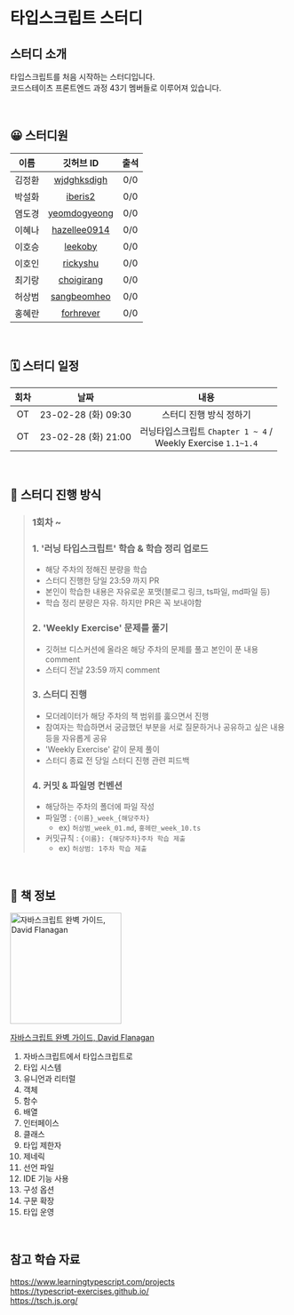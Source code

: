 # 타입스크립트 스터디

## 스터디 소개

타입스크립트를 처음 시작하는 스터디입니다.  
코드스테이츠 프론트엔드 과정 43기 멤버들로 이루어져 있습니다.

<br>

## 😀 스터디원

|  이름  |                    깃허브 ID                    | 출석 |
| :----: | :---------------------------------------------: | :--: |
| 김정환 |  [wjdghksdigh](https://github.com/wjdghksdigh)  | 0/0  |
| 박설화 |      [iberis2](https://github.com/iberis2)      | 0/0  |
| 염도경 | [yeomdogyeong](https://github.com/yeomdogyeong) | 0/0  |
| 이혜나 | [hazellee0914](https://github.com/hazellee0914) | 0/0  |
| 이호승 |      [leekoby](https://github.com/leekoby)      | 0/0  |
| 이호인 |     [rickyshu](https://github.com/rickyshu)     | 0/0  |
| 최기랑 |   [choigirang](https://github.com/choigirang)   | 0/0  |
| 허상범 |  [sangbeomheo](https://github.com/sangbeomheo)  | 0/0  |
| 홍혜란 |    [forhrever](https://github.com/forhrever)    | 0/0  |

<br>

## 🗓 스터디 일정

| 회차 |        날짜         |                               내용                                |
| :--: | :-----------------: | :---------------------------------------------------------------: |
|  OT  | 23-02-28 (화) 09:30 |                      스터디 진행 방식 정하기                      |
|  OT  | 23-02-28 (화) 21:00 | 러닝타입스크립트 `Chapter 1 ~ 4` / <br> Weekly Exercise `1.1~1.4` |

<br>

## 🔖 스터디 진행 방식

> ### 1회차 ~
>
> ### 1. '러닝 타입스크립트' 학습 & 학습 정리 업로드
>
> - 해당 주차의 정해진 분량을 학습
> - 스터디 진행한 당일 23:59 까지 PR
> - 본인이 학습한 내용은 자유로운 포맷(블로그 링크, ts파일, md파일 등)
> - 학습 정리 분량은 자유. 하지만 PR은 꼭 보내야함
>
> ### 2. 'Weekly Exercise' 문제를 풀기
>
> - 깃허브 디스커션에 올라온 해당 주차의 문제를 풀고 본인이 푼 내용 comment
> - 스터디 전날 23:59 까지 comment
>
> ### 3. 스터디 진행
>
> - 모더레이터가 해당 주차의 책 범위를 훓으면서 진행
> - 참여자는 학습하면서 궁금했던 부분을 서로 질문하거나 공유하고 싶은 내용 등을 자유롭게 공유
> - 'Weekly Exercise' 같이 문제 풀이
> - 스터디 종료 전 당일 스터디 진행 관련 피드백
>
> ### 4. 커밋 & 파일명 컨벤션
>
> - 해당하는 주차의 폴더에 파일 작성
> - 파일명 : `{이름}_week_{해당주차}`
>   - ex) `허상범_week_01.md`, `홍헤란_week_10.ts`
> - 커밋규칙 : `{이름}: {해당주차}주차 학습 제출`
>   - ex) `허상범: 1주차 학습 제출`

<br>

## 📖 책 정보

<img width="200" src="https://user-images.githubusercontent.com/41741221/222957201-2b660414-be54-4f12-9561-1cdf26103850.png" alt="자바스크립트 완벽 가이드, David Flanagan">

[자바스크립트 완벽 가이드, David Flanagan](https://user-images.githubusercontent.com/41741221/222957070-13a4f5c2-fb90-46fe-a8dc-e30a6d37359a.png)

1. 자바스크립트에서 타입스크립트로
2. 타입 시스템
3. 유니언과 리터럴
4. 객체
5. 함수
6. 배열
7. 인터페이스
8. 클래스
9. 타입 제한자
10. 제네릭
11. 선언 파일
12. IDE 기능 사용
13. 구성 옵션
14. 구문 확장
15. 타입 운영

<br>

## 참고 학습 자료

https://www.learningtypescript.com/projects  
https://typescript-exercises.github.io/  
https://tsch.js.org/
